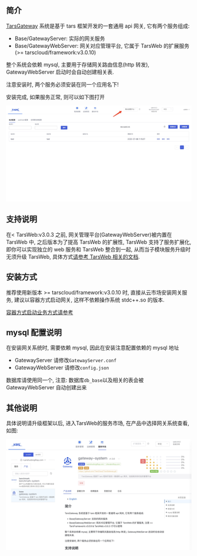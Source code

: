 ## 简介

[TarsGateway](https://github.com/TarsCloud/TarsGateway) 系统是基于 tars 框架开发的一套通用 api 网关, 它有两个服务组成:

- Base/GatewayServer: 实际的网关服务
- Base/GatewayWebServer: 网关对应管理平台, 它属于 TarsWeb 的扩展服务(>= tarscloud/framework:v3.0.10)

整个系统会依赖 mysql, 主要用于存储网关路由信息(http 转发), GatewayWebServer 启动时会自动创建相关表.

注意安装时, 两个服务必须安装在同一个应用名下!

安装完成, 如果服务正常, 则可以如下图打开

![网关服务](../assets/gateway.jpg)

## 支持说明

在< TarsWeb:v3.0.3 之前, 网关管理平台(GatewayWebServer)被内置在 TarsWeb 中, 之后版本为了提高 TarsWeb 的扩展性, TarsWeb 支持了服务扩展化, 即你可以实现独立的 web 服务和 TarsWeb 整合到一起, 从而当子模块服务升级时无须升级 TarsWeb, 具体方式[请参考 TarsWeb 相关的文档](../base/plugins.md).

## 安装方式

推荐使用新版本 >= tarscloud/framework:v3.0.10 时, 直接从云市场安装网关服务, 建议以容器方式启动网关, 这样不依赖操作系统 stdc++.so 的版本.

[容器方式启动业务方式请参考](https://doc.tarsyun.com/#/installation/service-docker.md)

## mysql 配置说明

在安装网关系统时, 需要依赖 mysql, 因此在安装注意配置依赖的 mysql 地址

- GatewayServer 请修改`GatewayServer.conf`
- GatewayWebServer 请修改`config.json`

数据库请使用同一个, 注意: 数据库`db_base`以及相关的表会被 GatewayWebServer 自动创建出来

## 其他说明

具体说明请升级框架以后, 进入TarsWeb的服务市场, 在产品中选择网关系统查看, 如图:

![网关服务](../assets/market_gateway.jpeg)
